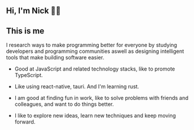 ## Hi, I'm Nick 👨‍💻‍


## This is me

I research ways to make programming better for everyone by studying developers and programming communities aswell as designing intelligent tools that make building software easier.

* Good at JavaScript and related technology stacks, like to promote TypeScript.

* Like using react-native, tauri. And I'm  learning rust.

* I am good at finding fun in work, like to solve problems with friends and colleagues, and want to do things better.

* I like to explore new ideas, learn new techniques and keep moving forward.
